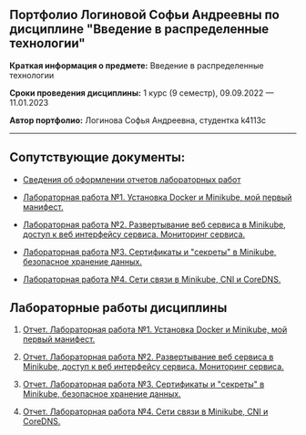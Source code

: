 ## Портфолио Логиновой Софьи Андреевны по дисциплине "Введение в распределенные технологии"

**Краткая информация о предмете:** Введение в распределенные технологии

**Сроки проведения дисциплины:** 1 курс (9 семестр), 09.09.2022 — 11.01.2023

**Автор портфолио:** Логинова Софья Андреевна, студентка k4113c

------------

## Сопутствующие документы:
- [Сведения об оформлении отчетов лабораторных работ](https://itmo-ict-faculty.github.io/introduction-to-distributed-technologies/education/labs2022_2023/reportdesign/)

- [Лабораторная работа №1. Установка Docker и Minikube, мой первый манифест.](https://itmo-ict-faculty.github.io/introduction-to-distributed-technologies/education/labs2022_2023/lab1/lab1/)

- [Лабораторная работа №2. Развертывание веб сервиса в Minikube, доступ к веб интерфейсу сервиса. Мониторинг сервиса.](https://itmo-ict-faculty.github.io/introduction-to-distributed-technologies/education/labs2022_2023/lab2/lab2/)

- [Лабораторная работа №3. Сертификаты и "секреты" в Minikube, безопасное хранение данных.](https://itmo-ict-faculty.github.io/introduction-to-distributed-technologies/education/labs2022_2023/lab3/lab3/)

- [Лабораторная работа №4. Сети связи в Minikube, CNI и CoreDNS.](https://itmo-ict-faculty.github.io/introduction-to-distributed-technologies/education/labs2022_2023/lab4/lab4/)

## Лабораторные работы дисциплины

1. [Отчет. Лабораторная работа №1. Установка Docker и Minikube, мой первый манифест.](https://github.com/sonyadk/2022_2023-introduction_to_distributed_technologies-k4113-loginova_s_a/tree/main/lab1)

2. [Отчет. Лабораторная работа №2. Развертывание веб сервиса в Minikube, доступ к веб интерфейсу сервиса. Мониторинг сервиса.](https://github.com/sonyadk/2022_2023-introduction_to_distributed_technologies-k4113-loginova_s_a/tree/main/lab2)

3. [Отчет. Лабораторная работа №3. Сертификаты и "секреты" в Minikube, безопасное хранение данных.](https://github.com/sonyadk/2022_2023-introduction_to_distributed_technologies-k4113-loginova_s_a/tree/main/lab3)

4. [Отчет. Лабораторная работа №4. Сети связи в Minikube, CNI и CoreDNS.](https://github.com/sonyadk/2022_2023-introduction_to_distributed_technologies-k4113-loginova_s_a/tree/main/lab4)

